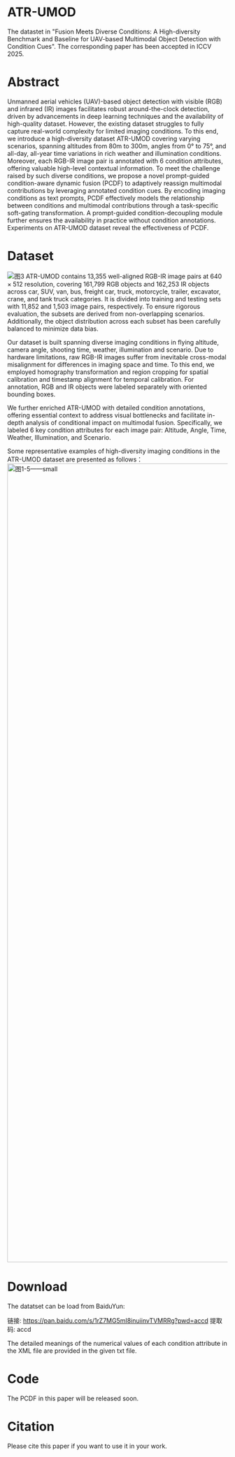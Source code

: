 # ATR-UMOD
The datastet in "Fusion Meets Diverse Conditions: A High-diversity Benchmark and Baseline for UAV-based Multimodal Object Detection with Condition Cues". The corresponding paper has been accepted in ICCV 2025.
# Abstract
Unmanned aerial vehicles (UAV)-based object detection with visible (RGB) and infrared (IR) images facilitates robust around-the-clock detection, driven by advancements in deep learning techniques and the availability of high-quality dataset. However, the existing dataset struggles to fully capture real-world complexity for limited imaging conditions. To this end, we introduce a high-diversity dataset ATR-UMOD covering varying scenarios, spanning altitudes from 80m to 300m, angles from 0° to 75°, and all-day, all-year time variations in rich weather and illumination conditions. Moreover, each RGB-IR image pair is annotated with 6 condition attributes, offering valuable high-level contextual information. To meet the challenge raised by such diverse conditions, we propose a novel prompt-guided condition-aware dynamic fusion (PCDF) to adaptively reassign multimodal contributions by leveraging annotated condition cues. By encoding imaging conditions as text prompts, PCDF effectively models the relationship between conditions and multimodal contributions through a task-specific soft-gating transformation. A prompt-guided condition-decoupling module further ensures the availability in practice without condition annotations. Experiments on ATR-UMOD dataset reveal the effectiveness of PCDF.
# Dataset
![图3](https://github.com/user-attachments/assets/20679e73-8f60-497e-a086-3b93d932579f)
ATR-UMOD contains 13,355 well-aligned RGB-IR image pairs at $640\times 512$ resolution, covering 161,799 RGB objects and 162,253 IR objects across car, SUV, van, bus, freight car, truck, motorcycle, trailer, excavator, crane, and tank truck categories.
It is divided into training and testing sets with 11,852 and 1,503 image pairs, respectively. 
To ensure rigorous evaluation, the subsets are derived from non-overlapping scenarios. Additionally, the object distribution across each subset has been carefully balanced to minimize data bias.

Our dataset is built spanning diverse imaging conditions in flying altitude, camera angle, shooting time, weather, illumination and scenario. Due to hardware limitations, raw RGB-IR images suffer from inevitable cross-modal misalignment for differences in imaging space and time. To this end, we employed homography transformation and region cropping for spatial calibration and timestamp alignment for temporal calibration. For annotation, RGB and IR objects were labeled separately with oriented bounding boxes.

We further enriched ATR-UMOD with detailed condition annotations, offering essential context to address visual bottlenecks and facilitate in-depth analysis of conditional impact on multimodal fusion.
Specifically, we labeled 6 key condition attributes for each image pair: Altitude, Angle, Time, Weather, Illumination, and Scenario.

Some representative examples of high-diversity imaging conditions in the ATR-UMOD dataset are presented as follows：
<img width="3713" height="1828" alt="图1-5——small" src="https://github.com/user-attachments/assets/1253e98e-bbb7-4851-ae96-6b49d291de45" />
# Download
The datatset can be load from BaiduYun: 

链接: https://pan.baidu.com/s/1rZ7MG5mI8inuiinvTVMRRg?pwd=accd 提取码: accd

The detailed meanings of the numerical values of each condition attribute in the XML file are provided in the given txt file.
# Code
The PCDF in this paper will be released soon.
# Citation
Please cite this paper if you want to use it in your work.


